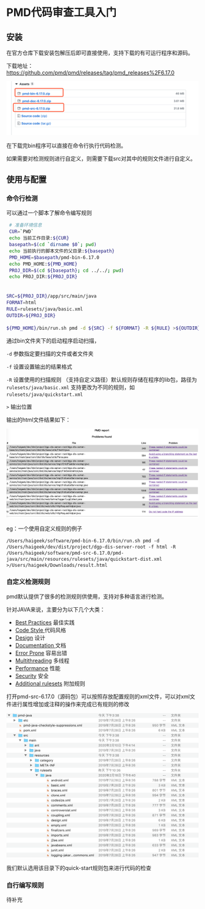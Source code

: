 # PMD代码审查工具入门

## 安装

在官方仓库下载安装包解压后即可直接使用，支持下载的有可运行程序和源码。

下载地址：https://github.com/pmd/pmd/releases/tag/pmd_releases%2F6.17.0

![image-20200227151323139](images/image-20200227151323139.png)

在下载完bin程序可以直接在命令行执行代码检测。

如果需要对检测规则进行自定义，则需要下载src对其中的规则文件进行自定义。

## 使用与配置

### 命令行检测

可以通过一个脚本了解命令编写规则

```sh
 # 准备环境信息
 CUR=`PWD`
 echo 当前工作目录:${CUR}
 basepath=$(cd `dirname $0`; pwd)
 echo 当前执行的脚本文件的父目录:${basepath}
 PMD_HOME=$basepath/pmd-bin-6.17.0
 echo PMD_HOME:${PMD_HOME}
 PROJ_DIR=$(cd ${basepath}; cd ../../; pwd)
 echo PROJ_DIR:${PROJ_DIR}


SRC=${PROJ_DIR}/app/src/main/java
FORMAT=html
RULE=rulesets/java/basic.xml
OUTDIR=${PROJ_DIR}

${PMD_HOME}/bin/run.sh pmd -d ${SRC} -f ${FORMAT} -R ${RULE} >${OUTDIR}
```

通过bin文件夹下的启动程序启动扫描，

`-d` 参数指定要扫描的文件或者文件夹

`-f` 设置设置输出的结果格式

`-R` 设置使用的扫描规则 （支持自定义路径）默认规则存储在程序的lib包，路径为`rulesets/java/basic.xml` 支持更改为不同的规则，如`rulesets/java/quickstart.xml` 

 `>` 输出位置 

输出的html文件结果如下：

![image-20200227153512684](images/image-20200227153512684.png)

eg：一个使用自定义规则的例子

```
/Users/haigeek/software/pmd-bin-6.17.0/bin/run.sh pmd -d /Users/haigeek/dev/dist/project/dgp-dis-server-root -f html -R /Users/haigeek/software/pmd-src-6.17.0/pmd-java/src/main/resources/rulesets/java/quickstart-dist.xml >/Users/haigeek/Downloads/result.html
```



### 自定义检测规则

pmd默认提供了很多的检测规则供使用，支持对多种语言进行检测。

针对JAVA来说，主要分为以下几个大类：

- [Best Practices](https://pmd.github.io/latest/pmd_rules_java.html#best-practices) 最佳实践
- [Code Style ](https://pmd.github.io/latest/pmd_rules_java.html#code-style) 代码风格
- [Design](https://pmd.github.io/latest/pmd_rules_java.html#design) 设计
- [Documentation ](https://pmd.github.io/latest/pmd_rules_java.html#documentation) 文档
- [Error Prone](https://pmd.github.io/latest/pmd_rules_java.html#error-prone) 容易出错
- [Multithreading](https://pmd.github.io/latest/pmd_rules_java.html#multithreading) 多线程
- [Performance](https://pmd.github.io/latest/pmd_rules_java.html#performance) 性能
- [Security](https://pmd.github.io/latest/pmd_rules_java.html#security) 安全
- [Additional rulesets](https://pmd.github.io/latest/pmd_rules_java.html#additional-rulesets) 附加规则

打开pmd-src-6.17.0（源码包）可以按照存放配置规则的xml文件，可以对xml文件进行属性增加或注释的操作来完成已有规则的修改

![image-20200227153914119](images/image-20200227153914119.png)

我们默认选用该目录下的quick-start规则包来进行代码的检查

### 自行编写规则

待补充

## 